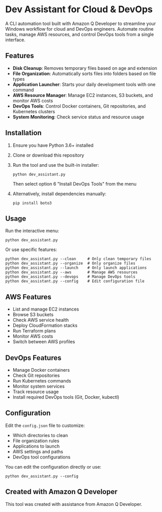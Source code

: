 # Dev Assistant for Cloud & DevOps

A CLI automation tool built with Amazon Q Developer to streamline your Windows workflow for cloud and DevOps engineers. Automate routine tasks, manage AWS resources, and control DevOps tools from a single interface.

## Features

- **Disk Cleanup**: Removes temporary files based on age and extension
- **File Organization**: Automatically sorts files into folders based on file types
- **Application Launcher**: Starts your daily development tools with one command
- **AWS Resource Manager**: Manage EC2 instances, S3 buckets, and monitor AWS costs
- **DevOps Tools**: Control Docker containers, Git repositories, and Kubernetes clusters
- **System Monitoring**: Check service status and resource usage

## Installation

1. Ensure you have Python 3.6+ installed
2. Clone or download this repository
3. Run the tool and use the built-in installer:
   ```
   python dev_assistant.py
   ```
   Then select option 6 "Install DevOps Tools" from the menu

4. Alternatively, install dependencies manually:
   ```
   pip install boto3
   ```

## Usage

Run the interactive menu:

```
python dev_assistant.py
```

Or use specific features:

```
python dev_assistant.py --clean     # Only clean temporary files
python dev_assistant.py --organize  # Only organize files
python dev_assistant.py --launch    # Only launch applications
python dev_assistant.py --aws       # Manage AWS resources
python dev_assistant.py --devops    # Manage DevOps tools
python dev_assistant.py --config    # Edit configuration file
```

## AWS Features

- List and manage EC2 instances
- Browse S3 buckets
- Check AWS service health
- Deploy CloudFormation stacks
- Run Terraform plans
- Monitor AWS costs
- Switch between AWS profiles

## DevOps Features

- Manage Docker containers
- Check Git repositories
- Run Kubernetes commands
- Monitor system services
- Track resource usage
- Install required DevOps tools (Git, Docker, kubectl)

## Configuration

Edit the `config.json` file to customize:

- Which directories to clean
- File organization rules
- Applications to launch
- AWS settings and paths
- DevOps tool configurations

You can edit the configuration directly or use:

```
python dev_assistant.py --config
```

## Created with Amazon Q Developer

This tool was created with assistance from Amazon Q Developer.